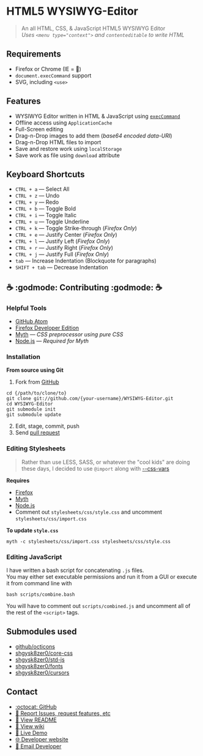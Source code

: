 # HTML5 WYSIWYG-Editor

> An all HTML, CSS, &amp; JavaScript HTML5 WYSIWYG Editor  
*Uses `<menu type="context">` and `contenteditable` to write HTML*

## Requirements

* Firefox or Chrome (IE = :poop:)
* `document.execCommand` support
* SVG, including `<use>`

## Features

* WYSIWYG Editor written in HTML & JavaScript using [`execCommand`][Midas]
* Offline access using `ApplicationCache`
* Full-Screen editing
* Drag-n-Drop images to add them (*base64 encoded data-URI*)
* Drag-n-Drop HTML files to import
* Save and restore work using `localStorage`
* Save work as file using `download` attribute

## Keyboard Shortcuts
* `CTRL + a` &mdash; Select All
* `CTRL + z` &mdash; Undo
* `CTRL + y` &mdash; Redo
* `CTRL + b` &mdash; Toggle Bold
* `CTRL + i` &mdash; Toggle Italic
* `CTRL + u` &mdash; Toggle Underline
* `CTRL + k` &mdash; Toggle Strike-through (_Firefox Only_)
* `CTRL + e` &mdash; Justify Center (_Firefox Only_)
* `CTRL + l` &mdash; Justify Left (_Firefox Only_)
* `CTRL + r` &mdash; Justify Right (_Firefox Only_)
* `CTRL + j` &mdash; Justify Full (_Firefox Only_)
* `tab` &mdash; Increase Indentation (Blockquote for paragraphs)
* `SHIFT + tab` &mdash; Decrease Indentation

## :coffee: :godmode: Contributing :godmode: :coffee:

### Helpful Tools
* [GitHub Atom][Atom]
* [Firefox Developer Edition][Firefox-dev]
* [Myth][Myth] &mdash; *CSS preprocessor using pure CSS*
* [Node.js][Node] &mdash; *Required for Myth*

### Installation
__From source using Git__  
1. Fork from [GitHub][GitHub]
```shell
cd {/path/to/clone/to}
git clone git://github.com/{your-username}/WYSIWYG-Editor.git
cd WYSIWYG-Editor
git submodule init
git submodule update
```
2. Edit, stage, commit, push
3. Send [pull request][Pull-req]
### Editing Stylesheets

> Rather than use LESS, SASS, or whatever the "cool kids" are doing these
days, I decided to use `@import` along with [--css-vars][CSS-vars]

**Requires**
* [Firefox][Firefox-dev]
* [Myth][Myth]
* [Node.js][Node]
* Comment out `stylesheets/css/style.css` and uncomment `stylesheets/css/import.css`

**To update `style.css`**
```shell
myth -c stylesheets/css/import.css stylesheets/css/style.css
```

### Editing JavaScript

I have written a bash script for concatenating `.js` files.  
You may either set executable permissions and run it from a GUI
or execute it from command line with
```shell
bash scripts/combine.bash
```
You will have to comment out `scripts/combined.js` and uncomment
all of the rest of the `<script>` tags.

## Submodules used

* [github/octicons][octicons]
* [shgysk8zer0/core-css][core-css]
* [shgysk8zer0/std-js][std-js]
* [shgysk8zer0/fonts][fonts]
* [shgysk8zer0/cursors][cursors]

## Contact

* [:octocat: GitHub][GitHub]
* [:bug: Report Issues, request features, etc][Issues]
* [:page_facing_up: View README][README]
* [:book: View wiki][wiki]
* [:link: Live Demo][Demo]
* [:globe_with_meridians: Developer website][website]
* [:e-mail: Email Developer][email]

[GitHub]: <https://github.com/shgysk8zer0/WYSIWYG-Editor>
[Issues]: <https://github.com/shgysk8zer0/WYSIWYG-Editor/issues/new>
[Pull-req]: <https://github.com/shgysk8zer0/WYSIWYG-Editor/compare/>
[README]: <https://github.com/shgysk8zer0/WYSIWYG-Editor/blob/master/README.md>
[Demo]: <http://wysiwyg.chriszuber.com/>
[email]: <mailto:shgysk8zer0@gmail.com>
[website]: <https://chriszuber.com>
[wiki]: <https://shgysk8zer0.github.io/WYSIWYG-Editor>
[license]: <https://github.com/shgysk8zer0/WYSIWYG-Editor/blob/master/LICENSE> "Licensed under GPL v2"
[Midas]: <https://developer.mozilla.org/en-US/docs/Midas> "Midas | MDN"
[Node]: <https://nodejs.org/> "Node.js"
[Myth]: <http://www.myth.io/> "Myth - CSS the way it was imagined"
[Atom]: <https://atom.io/> "Atom"
[Firefox-dev]: <https://www.mozilla.org/en-US/firefox/channel/#developer> "Firefox Developer Edition"
[CSS-vars]: <https://developer.mozilla.org/en-US/docs/Web/CSS/Using_CSS_variables> "Using CSS variables - CSS |MDN"
[octicons]: <https://github.com/github/octicons>
[core-css]: <https://github.com/shgysk8zer0/core-css>
[std-js]: <https://github.com/shgysk8zer0/std-js>
[fonts]: <https://github.com/shgysk8zer0/fonts>
[cursors]: <https://github.com/shgysk8zer0/cursors>
